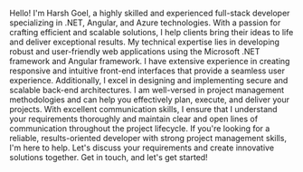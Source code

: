 Hello! I'm Harsh Goel, a highly skilled and experienced full-stack developer specializing in .NET, Angular, and Azure technologies. 
With a passion for crafting efficient and scalable solutions, I help clients bring their ideas to life and deliver exceptional results. 
My technical expertise lies in developing robust and user-friendly web applications using the Microsoft .NET framework and Angular framework. 
I have extensive experience in creating responsive and intuitive front-end interfaces that provide a seamless user experience. Additionally, I excel in designing and implementing secure and scalable back-end architectures. 
I am well-versed in project management methodologies and can help you effectively plan, execute, and deliver your projects. 
With excellent communication skills, I ensure that I understand your requirements thoroughly and maintain clear and open lines of communication throughout the project lifecycle. 
If you're looking for a reliable, results-oriented developer with strong project management skills, I'm here to help. 
Let's discuss your requirements and create innovative solutions together.
Get in touch, and let's get started!
